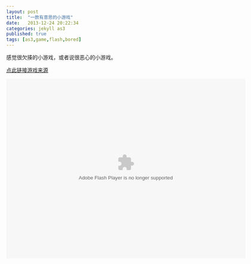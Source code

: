 ```yaml
---
layout: post
title:  "一款有意思的小游戏"
date:   2013-12-24 20:22:34
categories: jekyll as3
published: true
tags: [as3,game,flash,bored]
---
```

感觉很欠揍的小游戏，或者说很恶心的小游戏。

[点此链接游戏来源][url_a]

<embed src="http://sxiao.4399.com/4399swf/upload_swf/ftp9/zwqgame369/20130314/8.swf" wmode="direct" type="application/x-shockwave-flash" width="640" height="480" quality="high" />


[url_a]:http://sxiao.4399.com/4399swf/upload_swf/ftp9/zwqgame369/20130314/8.swf


